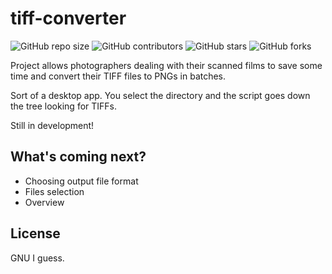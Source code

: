 # tiff-converter

<!--- These are examples. See https://shields.io for others or to customize this set of shields. You might want to include dependencies, project status and licence info here --->
![GitHub repo size](https://img.shields.io/github/repo-size/tomaszpionka/tiff_converter)
![GitHub contributors](https://img.shields.io/github/contributors/tomaszpionka/tiff_converter)
![GitHub stars](https://img.shields.io/github/stars/tomaszpionka/tiff_converter?style=social)
![GitHub forks](https://img.shields.io/github/forks/tomaszpionka/tiff_converter?style=social)

Project allows photographers dealing with their scanned films to save some time and convert their TIFF files to PNGs in batches. 

Sort of a desktop app. You select the directory and the script goes down the tree looking for TIFFs.

Still in development!

## What's coming next?

* Choosing output file format
* Files selection
* Overview

## License

GNU I guess.